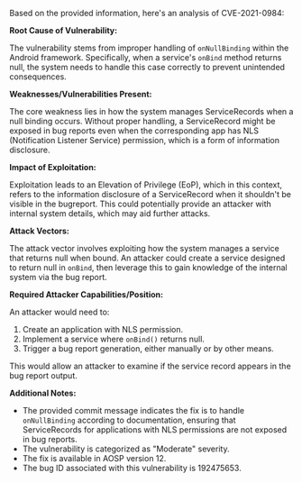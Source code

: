 Based on the provided information, here's an analysis of CVE-2021-0984:

**Root Cause of Vulnerability:**

The vulnerability stems from improper handling of `onNullBinding` within the Android framework. Specifically, when a service's `onBind` method returns null, the system needs to handle this case correctly to prevent unintended consequences.

**Weaknesses/Vulnerabilities Present:**

The core weakness lies in how the system manages ServiceRecords when a null binding occurs. Without proper handling, a ServiceRecord might be exposed in bug reports even when the corresponding app has NLS (Notification Listener Service) permission, which is a form of information disclosure.

**Impact of Exploitation:**

Exploitation leads to an Elevation of Privilege (EoP), which in this context, refers to the information disclosure of a ServiceRecord when it shouldn't be visible in the bugreport. This could potentially provide an attacker with internal system details, which may aid further attacks.

**Attack Vectors:**

The attack vector involves exploiting how the system manages a service that returns null when bound. An attacker could create a service designed to return null in `onBind`, then leverage this to gain knowledge of the internal system via the bug report.

**Required Attacker Capabilities/Position:**

An attacker would need to:

1.  Create an application with NLS permission.
2.  Implement a service where `onBind()` returns null.
3.  Trigger a bug report generation, either manually or by other means.

This would allow an attacker to examine if the service record appears in the bug report output.

**Additional Notes:**

*   The provided commit message indicates the fix is to handle `onNullBinding` according to documentation, ensuring that ServiceRecords for applications with NLS permissions are not exposed in bug reports.
*   The vulnerability is categorized as "Moderate" severity.
*   The fix is available in AOSP version 12.
*   The bug ID associated with this vulnerability is 192475653.